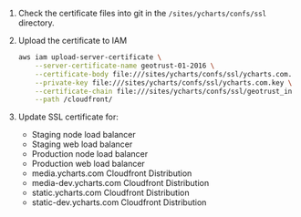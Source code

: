 1. Check the certificate files into git in the `/sites/ycharts/confs/ssl` directory.

1. Upload the certificate to IAM
    ```bash
    aws iam upload-server-certificate \
        --server-certificate-name geotrust-01-2016 \
        --certificate-body file:///sites/ycharts/confs/ssl/ycharts.com.crt \
        --private-key file:///sites/ycharts/confs/ssl/ycharts.com.key \
        --certificate-chain file:///sites/ycharts/confs/ssl/geotrust_intermediate_ca.crt \
        --path /cloudfront/
    ```

1. Update SSL certificate for:
    - Staging node load balancer
    - Staging web load balancer
    - Production node load balancer
    - Production web load balancer
    - media.ycharts.com Cloudfront Distribution
    - media-dev.ycharts.com Cloudfront Distribution
    - static.ycharts.com Cloudfront Distribution
    - static-dev.ycharts.com Cloudfront Distribution
